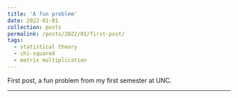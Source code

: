 ```yaml
---
title: 'A fun problem'
date: 2022-01-01
collection: posts
permalink: /posts/2022/01/first-post/
tags:
  - statistical theory
  - chi-squared
  - matrix multiplication
---
```


First post, a fun problem from my first semester at UNC.

------
